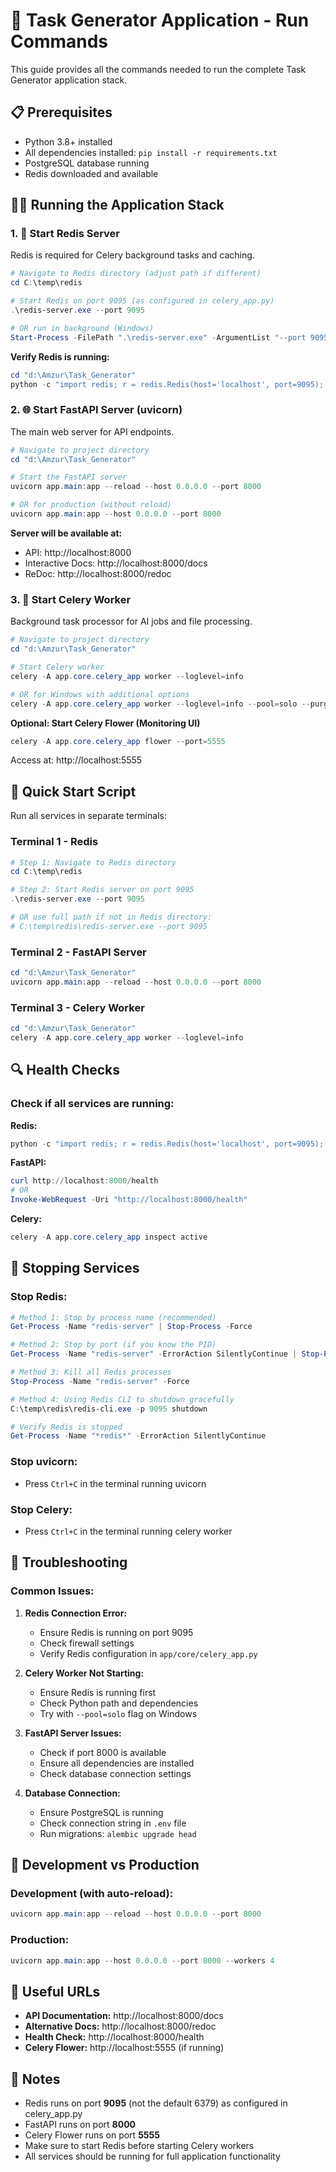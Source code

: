 # 🚀 Task Generator Application - Run Commands

This guide provides all the commands needed to run the complete Task Generator application stack.

## 📋 Prerequisites

- Python 3.8+ installed
- All dependencies installed: `pip install -r requirements.txt`
- PostgreSQL database running
- Redis downloaded and available

## 🏃‍♂️ Running the Application Stack

### 1. 🔴 Start Redis Server

Redis is required for Celery background tasks and caching.

```powershell
# Navigate to Redis directory (adjust path if different)
cd C:\temp\redis

# Start Redis on port 9095 (as configured in celery_app.py)
.\redis-server.exe --port 9095

# OR run in background (Windows)
Start-Process -FilePath ".\redis-server.exe" -ArgumentList "--port 9095" -WindowStyle Hidden
```

**Verify Redis is running:**
```powershell
cd "d:\Amzur\Task_Generator"
python -c "import redis; r = redis.Redis(host='localhost', port=9095); print('Redis status:', r.ping())"
```

### 2. 🌐 Start FastAPI Server (uvicorn)

The main web server for API endpoints.

```powershell
# Navigate to project directory
cd "d:\Amzur\Task_Generator"

# Start the FastAPI server
uvicorn app.main:app --reload --host 0.0.0.0 --port 8000

# OR for production (without reload)
uvicorn app.main:app --host 0.0.0.0 --port 8000
```

**Server will be available at:**
- API: http://localhost:8000
- Interactive Docs: http://localhost:8000/docs
- ReDoc: http://localhost:8000/redoc

### 3. 🔄 Start Celery Worker

Background task processor for AI jobs and file processing.

```powershell
# Navigate to project directory
cd "d:\Amzur\Task_Generator"

# Start Celery worker
celery -A app.core.celery_app worker --loglevel=info

# OR for Windows with additional options
celery -A app.core.celery_app worker --loglevel=info --pool=solo --purge     
```

**Optional: Start Celery Flower (Monitoring UI)**
```powershell
celery -A app.core.celery_app flower --port=5555
```
Access at: http://localhost:5555

## 🚀 Quick Start Script

Run all services in separate terminals:

### Terminal 1 - Redis
```powershell
# Step 1: Navigate to Redis directory
cd C:\temp\redis

# Step 2: Start Redis server on port 9095
.\redis-server.exe --port 9095

# OR use full path if not in Redis directory:
# C:\temp\redis\redis-server.exe --port 9095
```

### Terminal 2 - FastAPI Server
```powershell
cd "d:\Amzur\Task_Generator"
uvicorn app.main:app --reload --host 0.0.0.0 --port 8000
```

### Terminal 3 - Celery Worker
```powershell
cd "d:\Amzur\Task_Generator"
celery -A app.core.celery_app worker --loglevel=info
```

## 🔍 Health Checks

### Check if all services are running:

**Redis:**
```powershell
python -c "import redis; r = redis.Redis(host='localhost', port=9095); print('Redis:', r.ping())"
```

**FastAPI:**
```powershell
curl http://localhost:8000/health
# OR
Invoke-WebRequest -Uri "http://localhost:8000/health"
```

**Celery:**
```powershell
celery -A app.core.celery_app inspect active
```

## 🛑 Stopping Services

### Stop Redis:
```powershell
# Method 1: Stop by process name (recommended)
Get-Process -Name "redis-server" | Stop-Process -Force

# Method 2: Stop by port (if you know the PID)
Get-Process -Name "redis-server" -ErrorAction SilentlyContinue | Stop-Process -Force

# Method 3: Kill all Redis processes
Stop-Process -Name "redis-server" -Force

# Method 4: Using Redis CLI to shutdown gracefully
C:\temp\redis\redis-cli.exe -p 9095 shutdown

# Verify Redis is stopped
Get-Process -Name "*redis*" -ErrorAction SilentlyContinue
```

### Stop uvicorn:
- Press `Ctrl+C` in the terminal running uvicorn

### Stop Celery:
- Press `Ctrl+C` in the terminal running celery worker

## 🐛 Troubleshooting

### Common Issues:

1. **Redis Connection Error:**
   - Ensure Redis is running on port 9095
   - Check firewall settings
   - Verify Redis configuration in `app/core/celery_app.py`

2. **Celery Worker Not Starting:**
   - Ensure Redis is running first
   - Check Python path and dependencies
   - Try with `--pool=solo` flag on Windows

3. **FastAPI Server Issues:**
   - Check if port 8000 is available
   - Ensure all dependencies are installed
   - Check database connection settings

4. **Database Connection:**
   - Ensure PostgreSQL is running
   - Check connection string in `.env` file
   - Run migrations: `alembic upgrade head`

## 📱 Development vs Production

### Development (with auto-reload):
```powershell
uvicorn app.main:app --reload --host 0.0.0.0 --port 8000
```

### Production:
```powershell
uvicorn app.main:app --host 0.0.0.0 --port 8000 --workers 4
```

## 🔗 Useful URLs

- **API Documentation:** http://localhost:8000/docs
- **Alternative Docs:** http://localhost:8000/redoc
- **Health Check:** http://localhost:8000/health
- **Celery Flower:** http://localhost:5555 (if running)

## 📝 Notes

- Redis runs on port **9095** (not the default 6379) as configured in celery_app.py
- FastAPI runs on port **8000**
- Celery Flower runs on port **5555**
- Make sure to start Redis before starting Celery workers
- All services should be running for full application functionality
